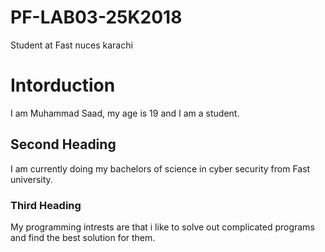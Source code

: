 # PF-LAB03-25K2018
Student at Fast nuces karachi
# Intorduction
I am Muhammad Saad, my age is 19 and I am a student.
## Second Heading
I am currently doing my bachelors of science in cyber security from Fast university.
### Third Heading
My programming intrests are that i like to solve out complicated programs and find the best solution for them. 
